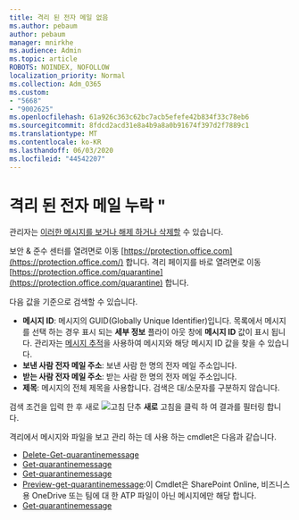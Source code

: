 ```yaml
---
title: 격리 된 전자 메일 없음
ms.author: pebaum
author: pebaum
manager: mnirkhe
ms.audience: Admin
ms.topic: article
ROBOTS: NOINDEX, NOFOLLOW
localization_priority: Normal
ms.collection: Adm_O365
ms.custom:
- "5668"
- "9002625"
ms.openlocfilehash: 61a926c363c62bc7acb5efefe42b834f33c78eb6
ms.sourcegitcommit: 8fdcd2acd31e8a4b9a8a0b91674f397d2f7889c1
ms.translationtype: MT
ms.contentlocale: ko-KR
ms.lasthandoff: 06/03/2020
ms.locfileid: "44542207"
---
```

# <a name="missing-emails-in-quarantine"></a>격리 된 전자 메일 누락 "

관리자는 [이러한 메시지를 보거나 해제 하거나 삭제할](https://docs.microsoft.com/microsoft-365/security/office-365-security/manage-quarantined-messages-and-files?view=o365-worldwide) 수 있습니다.

보안 & 준수 센터를 열려면로 이동 [https://protection.office.com](https://protection.office.com/) 합니다. 격리 페이지를 바로 열려면로 이동 [https://protection.office.com/quarantine](https://protection.office.com/quarantine) 합니다.  

다음 값을 기준으로 검색할 수 있습니다.  

- **메시지 ID**: 메시지의 GUID(Globally Unique Identifier)입니다. 목록에서 메시지를 선택 하는 경우 표시 되는 **세부 정보** 플라이 아웃 창에 **메시지 ID** 값이 표시 됩니다. 관리자는 [메시지 추적](https://docs.microsoft.com/microsoft-365/security/office-365-security/message-trace-scc?view=o365-worldwide)을 사용하여 메시지와 해당 메시지 ID 값을 찾을 수 있습니다.
- **보낸 사람 전자 메일 주소**: 보낸 사람 한 명의 전자 메일 주소입니다.
- **받는 사람 전자 메일 주소**: 받는 사람 한 명의 전자 메일 주소입니다.
- **제목**: 메시지의 전체 제목을 사용합니다. 검색은 대/소문자를 구분하지 않습니다.

검색 조건을 입력 한 후 새로 ![ 고침 단추 ](https://docs.microsoft.com/microsoft-365/media/scc-quarantine-refresh.png?view=o365-worldwide) **새로** 고침을 클릭 하 여 결과를 필터링 합니다.  

격리에서 메시지와 파일을 보고 관리 하는 데 사용 하는 cmdlet은 다음과 같습니다.
- [Delete-Get-quarantinemessage](https://docs.microsoft.com/powershell/module/exchange/delete-quarantinemessage)
- [Get-quarantinemessage](https://docs.microsoft.com/powershell/module/exchange/export-quarantinemessage)
- [Get-quarantinemessage](https://docs.microsoft.com/powershell/module/exchange/get-quarantinemessage)
- [Preview-get-quarantinemessage](https://docs.microsoft.com/powershell/module/exchange/preview-quarantinemessage):이 Cmdlet은 SharePoint Online, 비즈니스용 OneDrive 또는 팀에 대 한 ATP 파일이 아닌 메시지에만 해당 합니다.
- [Get-quarantinemessage](https://docs.microsoft.com/powershell/module/exchange/release-quarantinemessage)